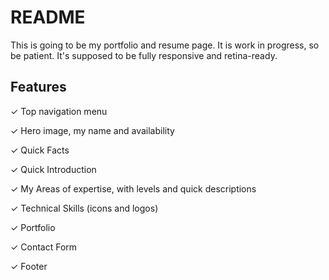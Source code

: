 # README

This is going to be my portfolio and resume page. It is work in progress, so be patient. It's supposed to be fully responsive and retina-ready. 

## Features

&#10003; Top navigation menu

&#10003; Hero image, my name and availability

&#10003; Quick Facts

&#10003; Quick Introduction

&#10003; My Areas of expertise, with levels and quick descriptions

&#10003; Technical Skills (icons and logos)

&#10003; Portfolio

&#10003; Contact Form

&#10003; Footer
